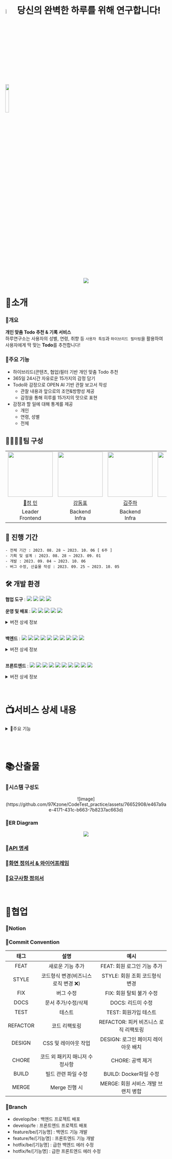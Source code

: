 # <img src="https://github.com/97Kzone/CodeTest_practice/assets/76652908/cfbadaef-19f0-484a-b60d-fe579570b9f7" width=6% height=6%/> 당신의 완벽한 하루를 위해 연구합니다!  <img src="https://github.com/97Kzone/CodeTest_practice/assets/76652908/61ddd0fe-1eeb-4c46-afe9-a7458221689b" width=15% height=15%/>

<p align="center">
<img src="https://github.com/97Kzone/CodeTest_practice/assets/76652908/3c84b1f3-6438-4897-b249-97106c8290f3"/>
</p>

# 📌소개
### 📃개요 
<b> 개인 맞춤 Todo 추천 & 기록 서비스 </b><br>
하루연구소는 사용자의 성별, 연령, 취향 등 `사용자 특징`과 `하이브리드 필터링`을 활용하여 사용자에게 딱 맞는 **Todo**를 추천합니다! 

### 📑주요 기능
- 하이브리드(콘텐츠, 협업)필터 기반 개인 맞춤 Todo 추천
- 365일 24시간 자유로운 15가지의 감정 담기 
- Todo와 감정으로 OPEN AI 기반 관찰 보고서 작성
    - 관찰 내용과 앞으로의 조언&방향성 제공
    - 감정을 통해 히루를 15가지의 맛으로 표현
- 감정과 할 일에 대해 통계를 제공
    - 개인
    - 연령, 성별
    - 전체

## 👨‍👨‍👧‍👧팀 구성

<table>
    <tr>
        <td height="140px" align="center"> <img src="https://avatars.githubusercontent.com/u/112797177?v=4" height="140px" width="140px" /> </td>
        <td height="140px" align="center">  <img src="https://avatars.githubusercontent.com/u/76652908?v=4" height="140px" width="140px" /> </td>
        <td height="140px" align="center">  <img src="https://avatars.githubusercontent.com/u/105307294?v=4" height="140px" width="140px" /> </td>
        <td height="140px" align="center">  <img src="https://avatars.githubusercontent.com/u/81186461?v=4" height="140px" width="140px" /> </td>
        <td height="140px" align="center"> <img src="https://avatars.githubusercontent.com/u/28944196?v=4" height="140px" width="140px" /> </td>
        <td height="140px" align="center">  <img src="https://avatars.githubusercontent.com/u/70866410?v=4" height="140px" width="140px" /> </td>
    </tr>
    <tr>
        <td align="center"> <a href="https://github.com/JeongMiiiin"> 👑정 민 </a></td>
        <td align="center"> <a href="https://github.com/97Kzone"> 강동표 </a></td>
        <td align="center"> <a href="https://github.com/Holdm2t1ght"> 김주하 </a> </td>
        <td align="center"> <a href="https://github.com/ParkSeYun98"> 박세윤 </a> </td>
        <td align="center"> <a href="https://github.com/xkagja2006"> 이지영 </a></td>
        <td align="center"> <a href="https://github.com/meoldae">전준영 </a></td>
    </tr>
    <tr>
        <td align="center">Leader <br/>Frontend </td>
        <td align="center">Backend <br/>Infra </td>
        <td align="center">Backend <br/>Infra </td>
        <td align="center">Backend <br/>Infra </td>
        <td align="center">Frontend, Design </td>
        <td align="center">Backend <br/>Infra </td>
    </tr>
</table>

## 📅 진행 기간

```
- 전체 기간 : 2023. 08. 28 ~ 2023. 10. 06 [ 6주 ]
- 기획 및 설계 : 2023. 08. 28 ~ 2023. 09. 01
- 개발 : 2023. 09. 04 ~ 2023. 10. 06
- 버그 수정, 산출물 작성 : 2023. 09. 25 ~ 2023. 10. 05
```

## 🛠 개발 환경
<b>협업 도구</b> : <img src="https://img.shields.io/badge/Notion-000000?style=flat-square&logo=Notion&logoColor=white"/> <img src="https://img.shields.io/badge/Git-000000?style=flat-square&logo=git&logoColor=F05032"/> <img src="https://img.shields.io/badge/Jira-000000?style=flat-square&logo=jirasoftware&logoColor=0052CC"/> <img src="https://img.shields.io/badge/Gitlab-000000?style=flat-square&logo=gitlab&logoColor=FC6D26"/> <br/><br/>
<b>운영 및 배포 </b> : <img src="https://img.shields.io/badge/AWS EC2-000000?style=flat-square&logo=amazonec2&logoColor=FF9900"/> <img src="https://img.shields.io/badge/AWS RDS-000000?style=flat-square&logo=amazonrds&logoColor=527FFF"/> <img src="https://img.shields.io/badge/Docker-000000?style=flat-square&logo=docker&logoColor=2496ED"/> <img src="https://img.shields.io/badge/Jenkins-000000?style=flat-square&logo=jenkins&logoColor=D24939"/> <img src="https://img.shields.io/badge/Nginx-000000?style=flat-square&logo=nginx&logoColor=009639"/> 

<details>
<summary>버전 상세 정보</summary>

- ```Ubuntu``` : 20.04 LTS <br/>
- ```Jenkins``` : 2.417 <br/>
- ```Docker``` : 24.0.5 <br/>
- ```Nginx``` : 1.18.0 (Ubuntu) <br/>
- ```Prometheus``` : 1.9.13 <br/>
</details> <br/>

<b>백엔드</b> : <img src="https://img.shields.io/badge/Java-000000?style=flat-square&logo=java&logoColor=744e3b"/> <img src="https://img.shields.io/badge/Spring-000000?style=flat-square&logo=spring&logoColor=6DB33F"/> <img src="https://img.shields.io/badge/Springboot-000000?style=flat-square&logo=springboot&logoColor=6DB33F"/> <img src="https://img.shields.io/badge/Gradle-000000?style=flat-square&logo=gradle&logoColor=02303A"/> <img src="https://img.shields.io/badge/Python-000000?style=flat-square&logo=python&logoColor=3776AB"/> <img src="https://img.shields.io/badge/FastAPI-000000?style=flat-square&logo=fastapi&logoColor=009688"/> <img src="https://img.shields.io/badge/MySQL-000000?style=flat-square&logo=mysql&logoColor=4479A1"/> <img src="https://img.shields.io/badge/MongoDB-000000?style=flat-square&logo=mongodb&logoColor=47A248"/> <img src="https://img.shields.io/badge/JPA-000000?style=flat-square&logo=JPA&logoColor=DC382D"/> <img src="https://img.shields.io/badge/RabbitMQ-000000?style=flat-square&logo=rabbitmq&logoColor=FF6600"/>   

<details>
<summary>버전 상세 정보</summary>

- ```Java``` : OpenJDK 11.0.1 <br/>
- ```Python``` : 3.11.0 <br/>
- ```Spring``` : 5.3.29 <br/>
- ```Spring Boot``` : 2.7.15 <br/>
- ```Spring Security``` : 5.7.10 <br/>
- ```FastAPI``` : 0.63.0 <br/>
- ```MySQL``` : 8.0.33 <br/>
- ```Mongo``` : 4.6.1 <br/>
- ```Gradle``` : 8.1.1 <br/>

</details> <br/>

<b>프론트엔드</b> : <img src="https://img.shields.io/badge/HTML5-000000?style=flat-square&logo=html5&logoColor=E34F26"/> <img src="https://img.shields.io/badge/CSS-000000?style=flat-square&logo=css3&logoColor=1572B6"/> <img src="https://img.shields.io/badge/TailwindCss-000000?style=flat-square&logo=tailwindcss&logoColor=06B6D4"/> <img src="https://img.shields.io/badge/TypeScript-000000?style=flat-square&logo=typescript&logoColor=3178C6"/> <img src="https://img.shields.io/badge/React-000000?style=flat-square&logo=react&logoColor=61DAFB"/> <img src="https://img.shields.io/badge/Recoil-000000?style=flat-square&logo=recoil&logoColor=3578E5"/> <img src="https://img.shields.io/badge/PWA-000000?style=flat-square&logo=pwa&logoColor=5A0FC8"/> <img src="https://img.shields.io/badge/npm-000000?style=flat-square&logo=npm&logoColor=CB3837"/> <img src="https://img.shields.io/badge/Axios-000000?style=flat-square&logo=Axios&logoColor=5A29E4"/>
<img src="https://img.shields.io/badge/Vite-000000?style=flat-square&logo=vite&logoColor=646CFF"/> <br/>
<details>
<summary>버전 상세 정보</summary>

- ```TypeScript``` : ^18.2.21 <br/>
- ```React``` : 18.2.0 <br/>
- ```Recoil``` : 0.7.7 <br/>
- ```npm``` : 9.6.7 <br/>
- ```Axios``` : 1.4.0 <br/>
- ```Vite``` : ^4.4.9 <br/>
- ```tailwindcss``` : ^3.3.3 <br/>
</details> <br/><br/>

# 📺서비스 상세 내용 
<details>
<summary> 📲주요 기능</summary>
<br/>
<img src="https://github.com/97Kzone/CodeTest_practice/assets/76652908/6a26fd7b-3947-4736-9ee8-2bef26c10747" height="400px" width="200px"/>    

- <b> 메인 페이지 </b>   
    - 매일 사용자 맞춤 TODO 목록을 확인할 수 있으며, 감정 페이지로 이동이 가능합니다. <br/>

<table>
    <tr> 
        <td> <img src="https://github.com/97Kzone/CodeTest_practice/assets/76652908/03e9f22d-c396-4782-af79-897dfc8df1be" height="400px" width="200px"> </td>
        <td> <img src="https://github.com/97Kzone/CodeTest_practice/assets/76652908/89d61084-2aa3-46a9-a38f-066ffe5c66c3" height="400px" width="200px"> </td>
    </tr>
    <tr>
        <td><p align="center"> 감정 페이지 진입 </p></td>
        <td><p align="center"> 감정 넣기 </p></td>
    </tr>
</table>

- <b> 일일 감정 관리 </b>
    - 하루 중 언제나 15가지의 감정을 자유롭게 추가할 수 있습니다.
    - 화면에는 추가한 감정의 비율을 계산하여 나타냅니다.
    - 사용자의 재미를 위해 물리 엔진을 적용하여 재미를 제공합니다.
    - 하루 마무리 시 보고서와 맛 비유에 활용합니다.

</br></br>

<img src="https://github.com/97Kzone/CodeTest_practice/assets/76652908/75c99f61-35f4-4ba9-8dfc-7201e5547a11" height="400px" width="200px"/>    

- <b> 특성 페이지 </b>   
    - 사용자는 언제든 자유롭게 개인의 특성을 추가할 수 있습니다.
    - 특성은 TODO 추천에 반영되어 더욱 정교한 추천을 가능하게 합니다.
    - 추천 받기 싫은 TODO를 관리 할 수 있습니다.

</br></br>

<table>
    <tr> 
        <td> <img src="https://github.com/97Kzone/CodeTest_practice/assets/76652908/74c41dbb-2a36-483f-b1fc-296fa6955861" height="400px" width="200px"> </td>
        <td> <img src="https://github.com/97Kzone/CodeTest_practice/assets/76652908/91f1e5c6-57f4-47a6-9555-18b7b6feac2f" height="400px" width="200px"> </td>
    </tr>
    <tr>
        <td><p align="center"> 캘린더 - 과거 조회 </p></td>
        <td><p align="center"> 캘린더 - 미래 조회 </p></td>
    </tr>
</table>

- <b> 기록 조회 페이지 </b>
    - 사용자는 과거 날짜를 조회하여 TODO와 보고서, 맛에 비유된 하루를 확인할 수 있습니다.
    - 사용자는 미래 날짜를 조회하여 TODO를 추가하고 관리할 수 있습니다.

</br></br>

<img src="https://github.com/97Kzone/CodeTest_practice/assets/76652908/c7bf068d-ad62-447b-96fb-68a4dcf07d76" height="400px" width="200px"/>    

- <b> 하루 마무리 </b>   
    - 사용자는 6시 이전에 하루를 마무리할 수 있습니다.
    - 마무리한 시점을 기준으로 이행한 TODO와 감정을 토대로 관찰 보고서를 작성합니다.
    - 보고서 작성에 약 30초의 시간이 필요하며, 사용자가 지루하지 않게 로딩 화면을 제공합니다.

</br></br>

<img src="https://github.com/97Kzone/CodeTest_practice/assets/76652908/04f08123-9808-404c-99ec-476eb0ea616d" height="400px" width="200px"/>    

- <b> 보고서 읽기 </b>   
    - 사용자는 마무리 된 하루의 관찰 보고서를 읽을 수 있습니다.
    - 보고서는 관찰 내용, 조언 및 추천, 평가등급, 맛에 비유된 하루를 확인할 수 있습니다. 

</br></br>

<img src="https://github.com/97Kzone/CodeTest_practice/assets/76652908/a51a0d3d-ee75-45d8-a557-a3db3df8c55f" height="400px" width="200px"/>    

- <b> 통계 페이지 </b>   
    - 사용자는 개인, 성별-연령대, 전체 3가지를 기준과 주간, 월간 통계를 조회할 수 있습니다.
    - 통계 데이터를 통해 사용자는 같은 성별과 연령대의 TODO, 감정 데이터를 확인할 수 있습니다.

</br></br>

</details>

<br/><br/>

# 📚산출물
### 📗시스템 구성도
<p align="center">
![image](https://github.com/97Kzone/CodeTest_practice/assets/76652908/e467a9ae-4171-431c-b663-7b8237ac663d)
</p>

### 📘ER Diagram
<p align="center">
<img src="https://github.com/97Kzone/CodeTest_practice/assets/76652908/6b3025e6-db72-4a6d-962a-df6dcb5f0366"/>
</p>

### 📙[API 명세](https://elated-yumberry-358.notion.site/API-31fbf182d6c54df78ef95b1b65c86650)

### 📒[화면 정의서 & 와이어프레임](https://www.figma.com/file/mNECCuDmwJDBHRlKpnNmno/%ED%8A%B9%ED%99%94?type=design&node-id=0%3A1&mode=design&t=3NvalJbZ3KRnanaD-1)

### 📕[요구사항 정의서](https://elated-yumberry-358.notion.site/9619ac68648a48cdbd3c82f01aa1e50e)

<br/>

# 🤝협업
### 🔏Notion
<p align="center">

</p>

### 🔑Commit Convention 
|태그|설명|예시|
|:--:|:--:|:--:|
|FEAT|새로운 기능 추가|FEAT: 회원 로그인 기능 추가|
|STYLE|코드형식 변경(비즈니스 로직 변경 ❌)|STYLE: 회원 조회 코드형식 변경|
|FIX|버그 수정|FIX: 회원 탈퇴 불가 수정|
|DOCS|문서 추가/수정/삭제|DOCS: 리드미 수정|
|TEST|테스트|TEST: 회원가입 테스트|
|REFACTOR|코드 리팩토링|REFACTOR: 피커 비즈니스 로직 리팩토링|
|DESIGN| CSS 및 레이아웃 작업 | DESIGN: 로그인 페이지 레이아웃 배치|
|CHORE|코드 외 패키지 매니저 수정사항|CHORE: 공백 제거|
|BUILD|빌드 관련 파일 수정|BUILD: Docker파일 수정|
|MERGE|Merge 진행 시|MERGE: 회원 서비스 개발 브랜치 병합|


### 🔑Branch

- develop/be : 백엔드 프로젝트 배포<br>
- develop/fe  : 프론트엔드 프로젝트 배포<br>
- feature/be/[기능명] : 백엔드 기능 개발
- feature/fe/[기능명] : 프론트엔드 기능 개발
- hotfix/be/[기능명] : 급한 백엔드 에러 수정<br>
- hotfix/fe/[기능명] : 급한 프론트엔드 에러 수정<br>